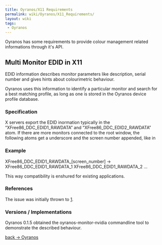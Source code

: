 ```yaml
---
title: Oyranos/X11 Requirements
permalink: wiki/Oyranos/X11_Requirements/
layout: wiki
tags:
 - Oyranos
---
```


Oyranos has some requirements to provide colour management related
informations through it's API.

Multi Monitor EDID in X11
-------------------------

EDID information describes monitor parameters like description, serial
number and gives hints about colourimetric behaviour.

Oyranos uses this information to identify a particular monitor and
search for a best matching profile, as long as one is stored in the
Oyranos device profile database.

### Specification

X servers export the EDID inormation typically in the
“XFree86\_DDC\_EDID1\_RAWDATA” and “XFree86\_DDC\_EDID2\_RAWDATA” atom.
If there are more monitors connected to the root window, the following
atoms get a underscore and the screen number appended, like in

### Example

XFree86\_DDC\_EDID1\_RAWDATA\_\[screen\_number\] -&gt;
XFree86\_DDC\_EDID1\_RAWDATA\_1 XFree86\_DDC\_EDID1\_RAWDATA\_2 ...

This way compatibility is enshured for existing applications.

### References

The issue was initially thrown to
[1](https://bugs.freedesktop.org/show_bug.cgi?id=3910).

### Versions / Implementations

Oyranos 0.1.5 obtained the oyranos-monitor-nvidia commandline tool to
demonstrate the described behaviour.

[back -&gt; Oyranos](/wiki/Oyranos "wikilink")
